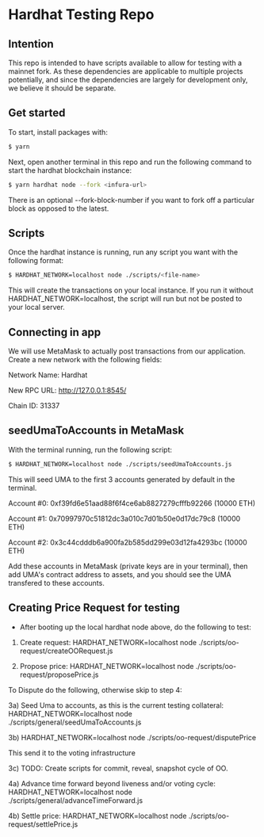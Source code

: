 # Hardhat Testing Repo

## Intention

<p>This repo is intended to have scripts available to allow for testing with a mainnet fork. As these dependencies are applicable to multiple projects potentially, and since the dependencies are largely for development only, we believe it should be separate.</p>

## Get started

To start, install packages with:

```sh
$ yarn
```

Next, open another terminal in this repo and run the following command to start the hardhat blockchain instance:

```sh
$ yarn hardhat node --fork <infura-url>
```

There is an optional --fork-block-number if you want to fork off a particular block as opposed to the latest.

## Scripts

Once the hardhat instance is running, run any script you want with the following format:

```sh
$ HARDHAT_NETWORK=localhost node ./scripts/<file-name>
```

This will create the transactions on your local instance. If you run it without HARDHAT_NETWORK=localhost, the script will run but not be posted to your local server.

## Connecting in app

We will use MetaMask to actually post transactions from our application. Create a new network with the following fields:

Network Name: Hardhat

New RPC URL: http://127.0.0.1:8545/

Chain ID: 31337

## seedUmaToAccounts in MetaMask

With the terminal running, run the following script:

```sh
$ HARDHAT_NETWORK=localhost node ./scripts/seedUmaToAccounts.js
```

This will seed UMA to the first 3 accounts generated by default in the terminal.

Account #0: 0xf39fd6e51aad88f6f4ce6ab8827279cfffb92266 (10000 ETH)

Account #1: 0x70997970c51812dc3a010c7d01b50e0d17dc79c8 (10000 ETH)

Account #2: 0x3c44cdddb6a900fa2b585dd299e03d12fa4293bc (10000 ETH)

Add these accounts in MetaMask (private keys are in your terminal), then add UMA's contract address to assets, and you should see the UMA transfered to these accounts.

## Creating Price Request for testing

- After booting up the local hardhat node above, do the following to test:

1. Create request: HARDHAT_NETWORK=localhost node ./scripts/oo-request/createOORequest.js <unix-timestamp-in-past>

2. Propose price: HARDHAT_NETWORK=localhost node ./scripts/oo-request/proposePrice.js <unix-timestamp-in-past>

To Dispute do the following, otherwise skip to step 4:

3a) Seed Uma to accounts, as this is the current testing collateral: HARDHAT_NETWORK=localhost node ./scripts/general/seedUmaToAccounts.js

3b) HARDHAT_NETWORK=localhost node ./scripts/oo-request/disputePrice <unix-timestamp-in-past>

This send it to the voting infrastructure

3c) TODO: Create scripts for commit, reveal, snapshot cycle of OO.

4a) Advance time forward beyond liveness and/or voting cycle: HARDHAT_NETWORK=localhost node ./scripts/general/advanceTimeForward.js <time-in-future>

4b) Settle price: HARDHAT_NETWORK=localhost node ./scripts/oo-request/settlePrice.js <unix-timestamp-in-past>
